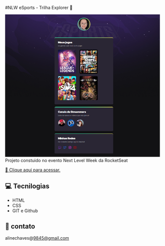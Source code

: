 #NLW eSports - Trilha Explorer 🚀 

![preview](preview.png)
Projeto constuido no evento Next Level Week da RocketSeat

[🔗 Clique aqui para acessar.](https://alinechaves2911.github.io/NLW-EXPLORER)

## 💻 Tecnilogias

- HTML
- CSS
- GIT e Github

## 💜 contato
alinechaves@9845@gmail.com